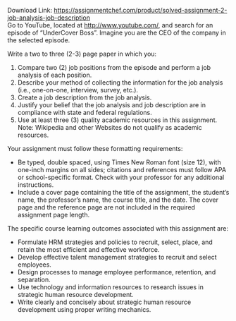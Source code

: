 Download Link: https://assignmentchef.com/product/solved-assignment-2-job-analysis-job-description
<br>
Go to YouTube, located at <a href="https://www.youtube.com/">http://www.youtube.com/</a>, and search for an episode of “UnderCover Boss”. Imagine you are the CEO of the company in the selected episode.

Write a two to three (2-3) page paper in which you:




<ol>

 <li>Compare two (2) job positions from the episode and perform a job analysis of each position.</li>

 <li>Describe your method of collecting the information for the job analysis (i.e., one-on-one, interview, survey, etc.).</li>

 <li>Create a job description from the job analysis.</li>

 <li>Justify your belief that the job analysis and job description are in compliance with state and federal regulations.</li>

 <li>Use at least three (3) quality academic resources in this assignment. Note: Wikipedia and other Websites do not qualify as academic resources.</li>

</ol>




Your assignment must follow these formatting requirements:

<ul>

 <li>Be typed, double spaced, using Times New Roman font (size 12), with one-inch margins on all sides; citations and references must follow APA or school-specific format. Check with your professor for any additional instructions.</li>

 <li>Include a cover page containing the title of the assignment, the student’s name, the professor’s name, the course title, and the date. The cover page and the reference page are not included in the required assignment page length.</li>

</ul>

The specific course learning outcomes associated with this assignment are:

<ul>

 <li>Formulate HRM strategies and policies to recruit, select, place, and retain the most efficient and effective workforce.</li>

 <li>Develop effective talent management strategies to recruit and select employees.</li>

 <li>Design processes to manage employee performance, retention, and separation.</li>

 <li>Use technology and information resources to research issues in strategic human resource development.</li>

 <li>Write clearly and concisely about strategic human resource development using proper writing mechanics.</li>

</ul>


